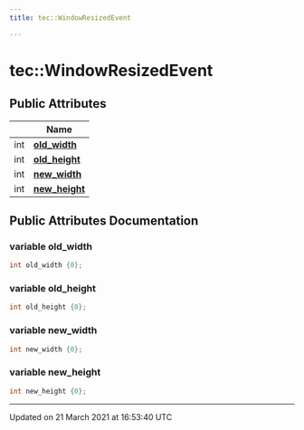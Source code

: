 ```yaml
---
title: tec::WindowResizedEvent

---
```


# tec::WindowResizedEvent



## Public Attributes

|                | Name           |
| -------------- | -------------- |
| int | **[old_width](/engine/Classes/structtec_1_1_window_resized_event/#variable-old_width)**  |
| int | **[old_height](/engine/Classes/structtec_1_1_window_resized_event/#variable-old_height)**  |
| int | **[new_width](/engine/Classes/structtec_1_1_window_resized_event/#variable-new_width)**  |
| int | **[new_height](/engine/Classes/structtec_1_1_window_resized_event/#variable-new_height)**  |

## Public Attributes Documentation

### variable old_width

```cpp
int old_width {0};
```


### variable old_height

```cpp
int old_height {0};
```


### variable new_width

```cpp
int new_width {0};
```


### variable new_height

```cpp
int new_height {0};
```


-------------------------------

Updated on 21 March 2021 at 16:53:40 UTC